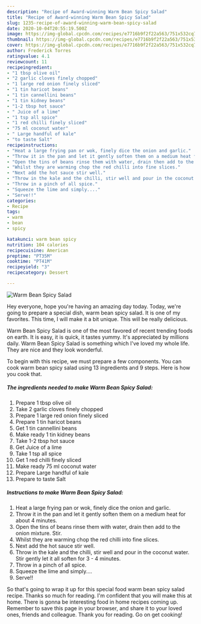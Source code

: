 ```yaml
---
description: "Recipe of Award-winning Warm Bean Spicy Salad"
title: "Recipe of Award-winning Warm Bean Spicy Salad"
slug: 1235-recipe-of-award-winning-warm-bean-spicy-salad
date: 2020-10-04T20:55:19.500Z
image: https://img-global.cpcdn.com/recipes/e7716b9f2f22a563/751x532cq70/warm-bean-spicy-salad-recipe-main-photo.jpg
thumbnail: https://img-global.cpcdn.com/recipes/e7716b9f2f22a563/751x532cq70/warm-bean-spicy-salad-recipe-main-photo.jpg
cover: https://img-global.cpcdn.com/recipes/e7716b9f2f22a563/751x532cq70/warm-bean-spicy-salad-recipe-main-photo.jpg
author: Frederick Torres
ratingvalue: 4.1
reviewcount: 11
recipeingredient:
- "1 tbsp olive oil"
- "2 garlic cloves finely chopped"
- "1 large red onion finely sliced"
- "1 tin haricot beans"
- "1 tin cannellini beans"
- "1 tin kidney beans"
- "1-2 tbsp hot sauce"
- " Juice of a lime"
- "1 tsp all spice"
- "1 red chilli finely sliced"
- "75 ml coconut water"
- " Large handful of kale"
- "to taste Salt"
recipeinstructions:
- "Heat a large frying pan or wok, finely dice the onion and garlic."
- "Throw it in the pan and let it gently soften them on a medium heat for about 4 minutes."
- "Open the tins of beans rinse them with water, drain then add to the onion mixture. Stir."
- "Whilst they are warming chop the red chilli into fine slices."
- "Next add the hot sauce stir well."
- "Throw in the kale and the chilli, stir well and pour in the coconut water. Stir gently let it all soften for 3 - 4 minutes."
- "Throw in a pinch of all spice."
- "Squeeze the lime and simply...."
- "Serve!!"
categories:
- Recipe
tags:
- warm
- bean
- spicy

katakunci: warm bean spicy 
nutrition: 104 calories
recipecuisine: American
preptime: "PT35M"
cooktime: "PT41M"
recipeyield: "3"
recipecategory: Dessert

---
```



![Warm Bean Spicy Salad](https://img-global.cpcdn.com/recipes/e7716b9f2f22a563/751x532cq70/warm-bean-spicy-salad-recipe-main-photo.jpg)

Hey everyone, hope you're having an amazing day today. Today, we're going to prepare a special dish, warm bean spicy salad. It is one of my favorites. This time, I will make it a bit unique. This will be really delicious.

Warm Bean Spicy Salad is one of the most favored of recent trending foods on earth. It is easy, it is quick, it tastes yummy. It's appreciated by millions daily. Warm Bean Spicy Salad is something which I've loved my whole life. They are nice and they look wonderful.




To begin with this recipe, we must prepare a few components. You can cook warm bean spicy salad using 13 ingredients and 9 steps. Here is how you cook that.

<!--inarticleads1-->

##### The ingredients needed to make Warm Bean Spicy Salad:

1. Prepare 1 tbsp olive oil
1. Take 2 garlic cloves finely chopped
1. Prepare 1 large red onion finely sliced
1. Prepare 1 tin haricot beans
1. Get 1 tin cannellini beans
1. Make ready 1 tin kidney beans
1. Take 1-2 tbsp hot sauce
1. Get  Juice of a lime
1. Take 1 tsp all spice
1. Get 1 red chilli finely sliced
1. Make ready 75 ml coconut water
1. Prepare  Large handful of kale
1. Prepare to taste Salt




<!--inarticleads2-->

##### Instructions to make Warm Bean Spicy Salad:

1. Heat a large frying pan or wok, finely dice the onion and garlic.
1. Throw it in the pan and let it gently soften them on a medium heat for about 4 minutes.
1. Open the tins of beans rinse them with water, drain then add to the onion mixture. Stir.
1. Whilst they are warming chop the red chilli into fine slices.
1. Next add the hot sauce stir well.
1. Throw in the kale and the chilli, stir well and pour in the coconut water. Stir gently let it all soften for 3 - 4 minutes.
1. Throw in a pinch of all spice.
1. Squeeze the lime and simply....
1. Serve!!




So that's going to wrap it up for this special food warm bean spicy salad recipe. Thanks so much for reading. I'm confident that you will make this at home. There is gonna be interesting food in home recipes coming up. Remember to save this page in your browser, and share it to your loved ones, friends and colleague. Thank you for reading. Go on get cooking!
